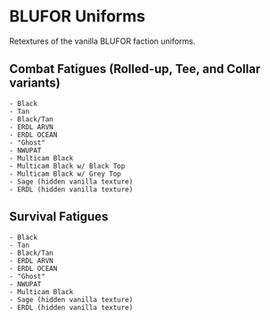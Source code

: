 # BLUFOR Uniforms
Retextures of the vanilla BLUFOR faction uniforms.

## Combat Fatigues (Rolled-up, Tee, and Collar variants)
	- Black
	- Tan
	- Black/Tan
	- ERDL ARVN
	- ERDL OCEAN
	- "Ghost"
	- NWUPAT
	- Multicam Black
	- Multicam Black w/ Black Top
	- Multicam Black w/ Grey Top
	- Sage (hidden vanilla texture)
	- ERDL (hidden vanilla texture)
	
## Survival Fatigues
	- Black
	- Tan
	- Black/Tan
	- ERDL ARVN
	- ERDL OCEAN
	- "Ghost"
	- NWUPAT
	- Multicam Black
	- Sage (hidden vanilla texture)
	- ERDL (hidden vanilla texture)